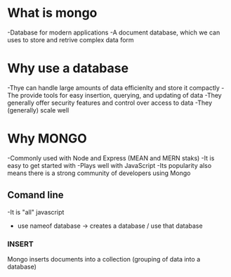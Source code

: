 # What is mongo 
-Database for modern applications
-A document database, which we can uses to store and retrive complex data form



# Why use a database
-Thye can handle large amounts of data efficienlty and store it compactly
-The provide tools for easy insertion, querying, and updating of data 
-They generally offer security features and control over access to data
-They (generally) scale well


# Why MONGO
-Commonly used with Node and Express (MEAN and MERN staks)
-It is easy to get started with 
-Plays well with JavaScript
-Its popularity also means there is a strong community of developers using Mongo


## Comand line 
-It is "all" javascript
*   use nameof database  -> creates a database / use that database 




### INSERT 
Mongo inserts documents into a collection  (grouping of data into a  database)